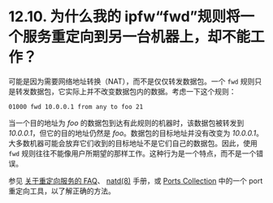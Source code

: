 # 12.10. 为什么我的 ipfw“fwd”规则将一个服务重定向到另一台机器上，却不能工作？

可能是因为需要网络地址转换（NAT），而不是仅仅转发数据包。一个 `fwd` 规则只是转发数据包，它实际上并不改变数据包内的数据。考虑一下这个规则：

```
01000 fwd 10.0.0.1 from any to foo 21
```

当一个目的地址为 *foo* 的数据包到达有此规则的机器时，该数据包被转发到 *10.0.0.1*，但它的目的地址仍然是 *foo*。数据包的目标地址并没有改变为 *10.0.0.1*。大多数机器可能会放弃它们收到的目标地址不是它们自己的数据包。因此，使用 `fwd` 规则往往不能像用户所期望的那样工作。这种行为是一个特点，而不是一个错误。

参见 [关于重定向服务的 FAQ](https://docs.freebsd.org/en/books/faq/#service-redirect)、 [natd(8)](https://www.freebsd.org/cgi/man.cgi?query=natd&sektion=8&format=html) 手册，或 [Ports Collection](https://www.freebsd.org/ports/) 中的一个 port 重定向工具，以了解正确的方法。
